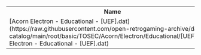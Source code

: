 <table>
<tr><th>Name</th><th>Size</th></tr>
<tr><td>[Acorn Electron - Educational - [UEF].dat](https://raw.githubusercontent.com/open-retrogaming-archive/dat-catalog/main/root/basic/TOSEC/Acorn/Electron/Educational/[UEF]/Acorn Electron - Educational - [UEF].dat)</td><td>7677</td></tr>
</table>
